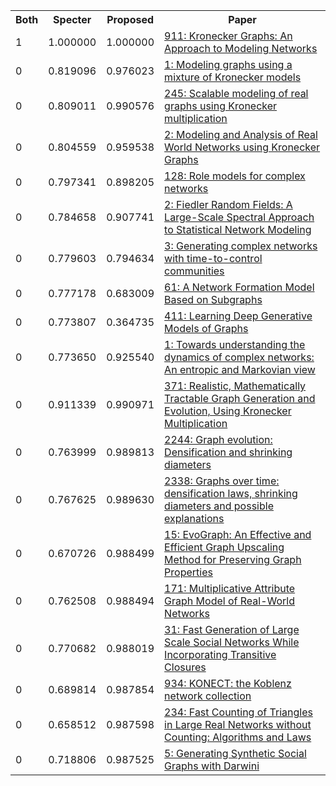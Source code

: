 <html><table><tr>
<th>Both</th>
<th>Specter</th>
<th>Proposed</th>
<th>Paper</th>
</tr>
<tr>
<td>1</td>
<td>1.000000</td>
<td>1.000000</td>
<td><a href="https://www.semanticscholar.org/paper/7c1a89a59c0c61f3459a53c8d8f72caa9466fcc3">911: Kronecker Graphs: An Approach to Modeling Networks</a></td>
</tr>
<tr>
<td>0</td>
<td>0.819096</td>
<td>0.976023</td>
<td><a href="https://www.semanticscholar.org/paper/3471789f93d241b523084b4012f633fb5e267c1a">1: Modeling graphs using a mixture of Kronecker models</a></td>
</tr>
<tr>
<td>0</td>
<td>0.809011</td>
<td>0.990576</td>
<td><a href="https://www.semanticscholar.org/paper/791f5ca63c2c77b4f26e29e83467e17a1fbce1af">245: Scalable modeling of real graphs using Kronecker multiplication</a></td>
</tr>
<tr>
<td>0</td>
<td>0.804559</td>
<td>0.959538</td>
<td><a href="https://www.semanticscholar.org/paper/5855bcd05acd26f58035d92c6e086b950ce42701">2: Modeling and Analysis of Real World Networks using Kronecker Graphs</a></td>
</tr>
<tr>
<td>0</td>
<td>0.797341</td>
<td>0.898205</td>
<td><a href="https://www.semanticscholar.org/paper/8a0eefb165b2018e6b10bab85e5bbffc85cd37a2">128: Role models for complex networks</a></td>
</tr>
<tr>
<td>0</td>
<td>0.784658</td>
<td>0.907741</td>
<td><a href="https://www.semanticscholar.org/paper/5125b8b7de2018b9716f96a836ad2e06117a126a">2: Fiedler Random Fields: A Large-Scale Spectral Approach to Statistical Network Modeling</a></td>
</tr>
<tr>
<td>0</td>
<td>0.779603</td>
<td>0.794634</td>
<td><a href="https://www.semanticscholar.org/paper/f185ae49005f6e772d53d7a3cc132bf2d4ad8fcc">3: Generating complex networks with time-to-control communities</a></td>
</tr>
<tr>
<td>0</td>
<td>0.777178</td>
<td>0.683009</td>
<td><a href="https://www.semanticscholar.org/paper/5930efe1830a87ba5e7f0dceb8d3f5ddf40a7dd0">61: A Network Formation Model Based on Subgraphs</a></td>
</tr>
<tr>
<td>0</td>
<td>0.773807</td>
<td>0.364735</td>
<td><a href="https://www.semanticscholar.org/paper/f32f16ca3c27ff945198c6551a5d35fae3b1a660">411: Learning Deep Generative Models of Graphs</a></td>
</tr>
<tr>
<td>0</td>
<td>0.773650</td>
<td>0.925540</td>
<td><a href="https://www.semanticscholar.org/paper/f00ceac330639c6970f67b8b6ddb68edf9a59b54">1: Towards understanding the dynamics of complex networks: An entropic and Markovian view</a></td>
</tr>
<tr>
<td>0</td>
<td>0.911339</td>
<td>0.990971</td>
<td><a href="https://www.semanticscholar.org/paper/82dbac4f046d626420c238a65b121266b122378f">371: Realistic, Mathematically Tractable Graph Generation and Evolution, Using Kronecker Multiplication</a></td>
</tr>
<tr>
<td>0</td>
<td>0.763999</td>
<td>0.989813</td>
<td><a href="https://www.semanticscholar.org/paper/5929e6031115e3dfa4b4f12071f4e16b24a003e0">2244: Graph evolution: Densification and shrinking diameters</a></td>
</tr>
<tr>
<td>0</td>
<td>0.767625</td>
<td>0.989630</td>
<td><a href="https://www.semanticscholar.org/paper/788b6f36a2b7cab86a5a29000e8b7cde25b85e73">2338: Graphs over time: densification laws, shrinking diameters and possible explanations</a></td>
</tr>
<tr>
<td>0</td>
<td>0.670726</td>
<td>0.988499</td>
<td><a href="https://www.semanticscholar.org/paper/0aa4a497726291741fda41ad4f7be07dfd816a22">15: EvoGraph: An Effective and Efficient Graph Upscaling Method for Preserving Graph Properties</a></td>
</tr>
<tr>
<td>0</td>
<td>0.762508</td>
<td>0.988494</td>
<td><a href="https://www.semanticscholar.org/paper/b7a515a40b8ded24434652c1780597f98aa3a6ce">171: Multiplicative Attribute Graph Model of Real-World Networks</a></td>
</tr>
<tr>
<td>0</td>
<td>0.770682</td>
<td>0.988019</td>
<td><a href="https://www.semanticscholar.org/paper/e205642147fcfa9d1b2c32fec0df83439b5f3f77">31: Fast Generation of Large Scale Social Networks While Incorporating Transitive Closures</a></td>
</tr>
<tr>
<td>0</td>
<td>0.689814</td>
<td>0.987854</td>
<td><a href="https://www.semanticscholar.org/paper/f816c7407ee34eab3d40d87e286ff8e1608d3d19">934: KONECT: the Koblenz network collection</a></td>
</tr>
<tr>
<td>0</td>
<td>0.658512</td>
<td>0.987598</td>
<td><a href="https://www.semanticscholar.org/paper/7ce9b4d45e49b5b46a159cca91e376f39655ea31">234: Fast Counting of Triangles in Large Real Networks without Counting: Algorithms and Laws</a></td>
</tr>
<tr>
<td>0</td>
<td>0.718806</td>
<td>0.987525</td>
<td><a href="https://www.semanticscholar.org/paper/f02ad24c4d4503eddf1cb36b9eb39b2b8bf655d5">5: Generating Synthetic Social Graphs with Darwini</a></td>
</tr>
</table></html>
